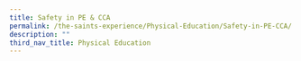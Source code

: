 ```yaml
---
title: Safety in PE & CCA
permalink: /the-saints-experience/Physical-Education/Safety-in-PE-CCA/
description: ""
third_nav_title: Physical Education
---
```

